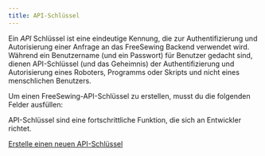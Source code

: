 ```yaml
---
title: API-Schlüssel
---
```


Ein _API_  Schlüssel ist eine eindeutige Kennung, die zur Authentifizierung und Autorisierung einer Anfrage an das FreeSewing Backend verwendet wird. Während ein Benutzername (und ein Passwort) für Benutzer gedacht sind, dienen API-Schlüssel (und das Geheimnis) der Authentifizierung und Autorisierung eines Roboters, Programms oder Skripts und nicht eines menschlichen Benutzers.

Um einen FreeSewing-API-Schlüssel zu erstellen, musst du die folgenden Felder ausfüllen:

<ReadMore />

<Note>

API-Schlüssel sind eine fortschrittliche Funktion, die sich an Entwickler richtet.

<a class="btn btn-secondary" href="/new/apikey/">Erstelle einen neuen API-Schlüssel</a>

</Note>


